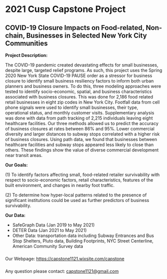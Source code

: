 # 2021 Cusp Capstone Project
## COVID-19 Closure Impacts on Food-related, Non-chain, Businesses in Selected New York City Communities

**Project Description:** 

The COVID-19 pandemic created devastating effects for small businesses, despite large, targeted relief programs. As such, this project uses the Spring 2020 New York State COVID-19 PAUSE order as a stressor for business closure to identify small business resiliency factors to inform both urban planners and business owners. To do this, three modeling approaches were tested to identify socio-economic, spatial, and business characteristics associated with business closures. This was done for 2,186 food related retail businesses in eight zip codes in New York City. Footfall data from cell phone signals were used to identify small businesses, their type, operational status, and monthly customer visits. Supplementary analysis was done with data from path tracking of 2,215 individuals leaving eight healthcare facilities. Our three methods allowed us to predict the accuracy of business closures at rates between 86% and 95%. Lower commercial diversity and larger distances to subway stops correlated with a higher risk of business closures. Using path data, we found that businesses between healthcare facilities and subway stops appeared less likely to close than others. These findings show the value of diverse commercial development near transit areas.

**Our Goals:** 

(1) To identify factors affecting small, food-related retailer survivability with respect to socio-economic factors, retail characteristics, features of the built environment, and changes in nearby foot traffic. 

(2) To determine how hyper-local patterns related to the presence of significant institutions could be used as further predictors of business survivability.  

**Our Data:** 

- SafeGraph Data (Jan 2019 to May 2021)
- DETER Data (Jan 2021 to May 2021)
- Other Data: transportation data including Subway Entrances and Bus Stop Shelters, Pluto data, Building Footprints, NYC Street Centerline, American Community Survey data


###

Our Webpage: https://capstone1121.wixsite.com/capstone 
###
Any question please contact: capstone1121@gmail.com
